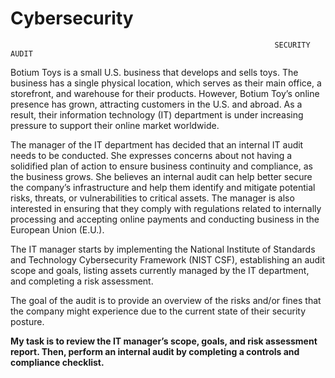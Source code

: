 # Cybersecurity
                                                               SECURITY AUDIT

Botium Toys is a small U.S. business that develops and sells toys. The business has a single physical location, which serves as their main office, a storefront,
and warehouse for their products. However, Botium Toy’s online presence has grown, attracting customers in the U.S. and abroad. As a result, their information
technology (IT) department is under increasing pressure to support their online market worldwide.

The manager of the IT department has decided that an internal IT audit needs to be conducted. She expresses concerns about not having a solidified plan of action 
to ensure business continuity and compliance, as the business grows. She believes an internal audit can help better secure the company’s infrastructure and help
them identify and mitigate potential risks, threats, or vulnerabilities to critical assets. The manager is also interested in ensuring that they comply with 
regulations related to internally processing and accepting online payments and conducting business in the European Union (E.U.).

The IT manager starts by implementing the National Institute of Standards and Technology Cybersecurity Framework (NIST CSF), establishing an audit scope and goals,
listing assets currently managed by the IT department, and completing a risk assessment.

The goal of the audit is to provide an overview of the risks and/or fines that the company might experience due to the current state of their security posture.

__My task is to review the IT manager’s scope, goals, and risk assessment report. Then, perform an internal audit by completing a controls and compliance checklist.__
